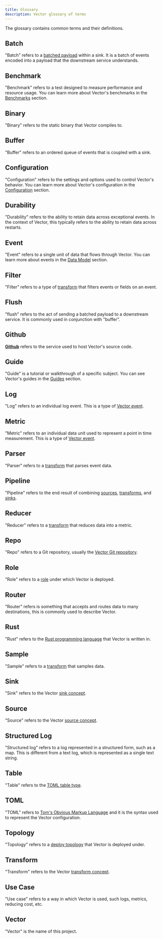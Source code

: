 ```yaml
---
title: Glossary
description: Vector glossary of terms
---
```


The glossary contains common terms and their definitions.

## Batch

"Batch" refers to a [batched payload][log] within a sink. It is a batch of events encoded into a payload that the downstream service understands.

## Benchmark

"Benchmark" refers to a test designed to measure performance and resource usage. You can learn more about Vector's benchmarks in the [Benchmarks][benchmarks] section.

## Binary

"Binary" refers to the static binary that Vector compiles to.

## Buffer

"Buffer" refers to an ordered queue of events that is coupled with a sink.

## Configuration

"Configuration" refers to the settings and options used to control Vector's behavior. You can learn more about Vector's configuration in the [Configuration][configuration] section.

## Durability

"Durability" refers to the ability to retain data across exceptional events. In the context of Vector, this typically refers to the ability to retain data across restarts.

## Event

"Event" refers to a single unit of data that flows through Vector. You can learn more about events in the [Data Model][data_model] section.

## Filter

"Filter" refers to a type of [transform][transforms] that filters events or fields on an event.

## Flush

"flush" refers to the act of sending a batched payload to a downstream service. It is commonly used in conjunction with "buffer".

## Github

[**Github**](https://github.com/) refers to the service used to host Vector's source code.

## Guide

"Guide" is a tutorial or walkthrough of a specific subject. You can see Vector's guides in the [Guides][guides] section.

## Log

"Log" refers to an individual log event. This is a type of [Vector event][metric].

## Metric

"Metric" refers to an individual data unit used to represent a point in time measurement. This is a type of [Vector event][metric].

## Parser

"Parser" refers to a [transform][transforms] that parses event data.

## Pipeline

"Pipeline" refers to the end result of combining [sources][sources], [transforms][transforms], and [sinks][sinks].

## Reducer

"Reducer" refers to a [transform][transforms] that reduces data into
a metric.

## Repo

"Repo" refers to a Git repository, usually the [Vector Git repository][vector_repo].

## Role

"Role" refers to a [role][roles] under which Vector is deployed.

## Router

"Router" refers is something that accepts and routes data to many destinations, this is commonly used to describe Vector.

## Rust

"Rust" refers to the [Rust programming language][rust] that Vector is written in.

## Sample

"Sample" refers to a [transform][transforms] that samples data.

## Sink

"Sink" refers to the Vector [sink concept][sinks].

## Source

"Source" refers to the Vector [source concept][sources].

## Structured Log

"Structured log" refers to a log represented in a structured form, such as a map. This is different from a text log, which is represented as a single text string.

## Table

"Table" refers to the [TOML table type][toml_table].

## TOML

"TOML" refers to [Tom's Obvious Markup Language][toml] and it is the syntax used to represent the Vector configuration.

## Topology

"Topology" refers to a [deploy topology][topologies] that Vector is deployed under.

## Transform

"Transform" refers to the Vector [transform concept][transforms].

## Use Case

"Use case" refers to a way in which Vector is used, such logs, metrics, reducing cost, etc.

## Vector

"Vector" is the name of this project.

[benchmarks]: /#performance
[configuration]: /docs/reference/configuration
[data_model]: /docs/about/under-the-hood/architecture/data-model
[guides]: /guides
[log]: /docs/about/under-the-hood/architecture/data-model/log
[metric]: /docs/about/under-the-hood/architecture/data-model/metric
[roles]: /docs/setup/deployment/roles
[rust]: https://www.rust-lang.org
[sinks]: /docs/reference/configuration/sinks
[sources]: /docs/reference/configuration/sources
[toml]: https://github.com/toml-lang/toml
[toml_table]: https://github.com/toml-lang/toml#table
[topologies]: /docs/setup/deployment/topologies
[transforms]: /docs/reference/configuration/transforms
[vector_repo]: https://github.com/timberio/vector
